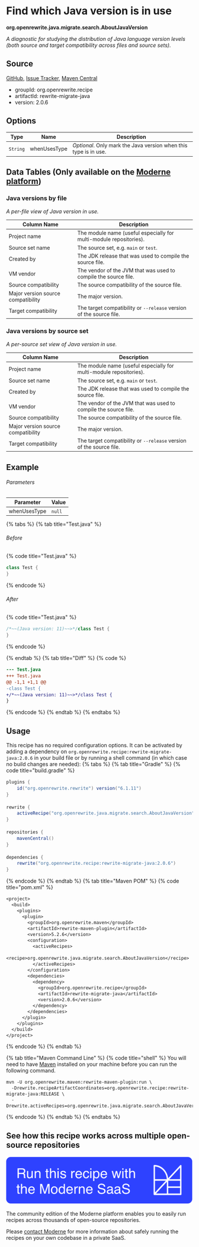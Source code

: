 # Find which Java version is in use

**org.openrewrite.java.migrate.search.AboutJavaVersion**

_A diagnostic for studying the distribution of Java language version levels (both source and target compatibility across files and source sets)._

## Source

[GitHub](https://github.com/openrewrite/rewrite-migrate-java/blob/main/src/main/java/org/openrewrite/java/migrate/search/AboutJavaVersion.java), [Issue Tracker](https://github.com/openrewrite/rewrite-migrate-java/issues), [Maven Central](https://central.sonatype.com/artifact/org.openrewrite.recipe/rewrite-migrate-java/2.0.6/jar)

* groupId: org.openrewrite.recipe
* artifactId: rewrite-migrate-java
* version: 2.0.6

## Options

| Type | Name | Description |
| -- | -- | -- |
| `String` | whenUsesType | *Optional*. Only mark the Java version when this type is in use. |

## Data Tables (Only available on the [Moderne platform](https://app.moderne.io/))

### Java versions by file

_A per-file view of Java version in use._

| Column Name | Description |
| ----------- | ----------- |
| Project name | The module name (useful especially for multi-module repositories). |
| Source set name | The source set, e.g. `main` or `test`. |
| Created by | The JDK release that was used to compile the source file. |
| VM vendor | The vendor of the JVM that was used to compile the source file. |
| Source compatibility | The source compatibility of the source file. |
| Major version source compatibility | The major version. |
| Target compatibility | The target compatibility or `--release` version of the source file. |

### Java versions by source set

_A per-source set view of Java version in use._

| Column Name | Description |
| ----------- | ----------- |
| Project name | The module name (useful especially for multi-module repositories). |
| Source set name | The source set, e.g. `main` or `test`. |
| Created by | The JDK release that was used to compile the source file. |
| VM vendor | The vendor of the JVM that was used to compile the source file. |
| Source compatibility | The source compatibility of the source file. |
| Major version source compatibility | The major version. |
| Target compatibility | The target compatibility or `--release` version of the source file. |

## Example

###### Parameters
| Parameter | Value |
| -- | -- |
|whenUsesType|`null`|


{% tabs %}
{% tab title="Test.java" %}

###### Before
{% code title="Test.java" %}
```java
class Test {
}
```
{% endcode %}

###### After
{% code title="Test.java" %}
```java
/*~~(Java version: 11)~~>*/class Test {
}
```
{% endcode %}

{% endtab %}
{% tab title="Diff" %}
{% code %}
```diff
--- Test.java
+++ Test.java
@@ -1,1 +1,1 @@
-class Test {
+/*~~(Java version: 11)~~>*/class Test {
}
```
{% endcode %}
{% endtab %}
{% endtabs %}


## Usage

This recipe has no required configuration options. It can be activated by adding a dependency on `org.openrewrite.recipe:rewrite-migrate-java:2.0.6` in your build file or by running a shell command (in which case no build changes are needed): 
{% tabs %}
{% tab title="Gradle" %}
{% code title="build.gradle" %}
```groovy
plugins {
    id("org.openrewrite.rewrite") version("6.1.11")
}

rewrite {
    activeRecipe("org.openrewrite.java.migrate.search.AboutJavaVersion")
}

repositories {
    mavenCentral()
}

dependencies {
    rewrite("org.openrewrite.recipe:rewrite-migrate-java:2.0.6")
}
```
{% endcode %}
{% endtab %}
{% tab title="Maven POM" %}
{% code title="pom.xml" %}
```markup
<project>
  <build>
    <plugins>
      <plugin>
        <groupId>org.openrewrite.maven</groupId>
        <artifactId>rewrite-maven-plugin</artifactId>
        <version>5.2.6</version>
        <configuration>
          <activeRecipes>
            <recipe>org.openrewrite.java.migrate.search.AboutJavaVersion</recipe>
          </activeRecipes>
        </configuration>
        <dependencies>
          <dependency>
            <groupId>org.openrewrite.recipe</groupId>
            <artifactId>rewrite-migrate-java</artifactId>
            <version>2.0.6</version>
          </dependency>
        </dependencies>
      </plugin>
    </plugins>
  </build>
</project>
```
{% endcode %}
{% endtab %}

{% tab title="Maven Command Line" %}
{% code title="shell" %}
You will need to have [Maven](https://maven.apache.org/download.cgi) installed on your machine before you can run the following command.

```shell
mvn -U org.openrewrite.maven:rewrite-maven-plugin:run \
  -Drewrite.recipeArtifactCoordinates=org.openrewrite.recipe:rewrite-migrate-java:RELEASE \
  -Drewrite.activeRecipes=org.openrewrite.java.migrate.search.AboutJavaVersion
```
{% endcode %}
{% endtab %}
{% endtabs %}

## See how this recipe works across multiple open-source repositories

[![Moderne Link Image](/.gitbook/assets/ModerneRecipeButton.png)](https://app.moderne.io/recipes/org.openrewrite.java.migrate.search.AboutJavaVersion)

The community edition of the Moderne platform enables you to easily run recipes across thousands of open-source repositories.

Please [contact Moderne](https://moderne.io/product) for more information about safely running the recipes on your own codebase in a private SaaS.
